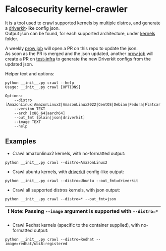 # Falcosecurity kernel-crawler
 
It is a tool used to crawl supported kernels by multiple distros, and generate a [driverkit](https://github.com/falcosecurity/driverkit)-like config json.  
Output json can be found, for each supported architecture, under [kernels](/kernels) folder.  

A weekly [prow job](https://github.com/falcosecurity/test-infra/blob/master/config/jobs/update-kernels/update-kernels.yaml) will open a PR on this repo to update the json.  
As soon as the PR is merged and the json updated, another [prow job](https://github.com/falcosecurity/test-infra/blob/master/config/jobs/update-dbg/update-dbg.yaml) will create a PR on [test-infra](https://github.com/falcosecurity/test-infra) to generate the new Driverkit configs from the updated json.

Helper text and options:
```commandline
python __init__.py crawl --help
Usage: __init__.py crawl [OPTIONS]

Options:
    --distro [AmazonLinux|AmazonLinux2|AmazonLinux2022|CentOS|Debian|Fedora|Flatcar|Minikube|Oracle6|Oracle7|Oracle8|PhotonOS|Redhat|Ubuntu|*]
    --version TEXT
    --arch [x86_64|aarch64]
    --out_fmt [plain|json|driverkit]
    --image TEXT
    --help
```
## Examples

* Crawl amazonlinux2 kernels, with no-formatted output:
```commandline
python __init__.py crawl --distro=AmazonLinux2
```

* Crawl ubuntu kernels, with [driverkit](https://github.com/falcosecurity/driverkit) config-like output:
```commandline
python __init__.py crawl --distro=Ubuntu --out_fmt=driverkit
```

* Crawl all supported distros kernels, with json output:
```commandline
python __init__.py crawl --distro=* --out_fmt=json
```
| :exclamation: **Note**: Passing ```--image``` argument is supported with ```--distro=*``` |
|-------------------------------------------------------------------------------------------|

* Crawl Redhat kernels (specific to the container supplied), with no-formatted output:
```commandline
python __init__.py crawl --distro=Redhat --image=redhat/ubi8:registered
```
